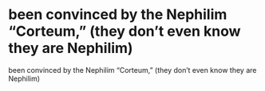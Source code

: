 # been convinced  by the Nephilim “Corteum,” (they don’t even know they are Nephilim)

been convinced  by the Nephilim “Corteum,” (they don’t even know they are Nephilim)